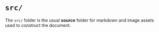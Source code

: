 # `src/`

The `src/` folder is the usual **source** folder for markdown and image
assets used to construct the document.
